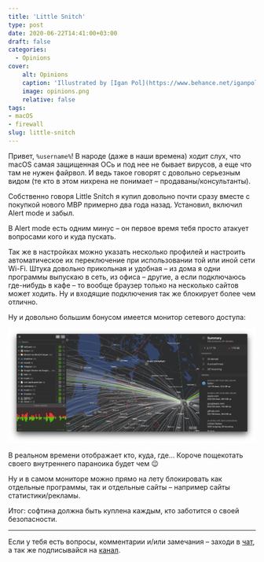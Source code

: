```yaml
---
title: 'Little Snitch'
type: post
date: 2020-06-22T14:41:00+03:00
draft: false
categories:
  - Opinions
cover:
    alt: Opinions
    caption: 'Illustrated by [Igan Pol](https://www.behance.net/iganpol)'
    image: opinions.png
    relative: false
tags:
- macOS
- firewall
slug: little-snitch
---
```


Привет, `%username%`! В народе (даже в наши времена) ходит слух, что macOS самая защищенная ОСь и под нее не бывает вирусов, а еще что там не нужен файрвол. И ведь такое говорят с довольно серьезным видом (те кто в этом нихрена не понимает – продаваны/консультанты).

Собственно говоря Little Snitch я купил довольно почти сразу вместе с покупкой нового MBP примерно два года назад. Установил, включил Alert mode и забыл. 

В Alert mode есть одним минус – он первое время тебя просто атакует вопросами кого и куда пускать. 

Так же в настройках можно указать несколько профилей и настроить автоматическое их переключение при использовании той или иной сети Wi-Fi. Штука довольно прикольная и удобная – из дома я одни программы выпускаю в сеть, из офиса – другие, а если подключаюсь где-нибудь в кафе – то вообще браузер только на несколько сайтов может ходить. Ну и входящие подключения так же блокирует более чем отлично.

Ну и довольно большим бонусом имеется монитор сетевого доступа:

![f8f08539-5799-4c67-a957-61f751ee7991.png](./f8f08539-5799-4c67-a957-61f751ee7991.png)

В реальном времени отображает кто, куда, где... Короче пощекотать своего внутреннего параноика будет чем 😉

Ну и в самом мониторе можно прямо на лету блокировать как отдельные программы, так и отдельные сайты – например сайты статистики/рекламы.

Итог: софтина должна быть куплена каждым, кто заботится о своей безопасности. 

---

Если у тебя есть вопросы, комментарии и/или замечания – заходи в [чат](https://ttttt.me/jtprogru_chat), а так же подписывайся на [канал](https://ttttt.me/jtprogru_channel).
